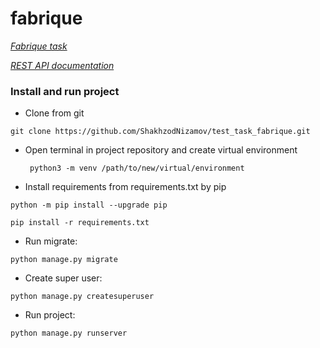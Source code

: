 # fabrique

[*Fabrique task*](test_task.md)

[*REST API documentation*](REST_API_documentation.md)



### Install and run project

- Clone from git
  
```
git clone https://github.com/ShakhzodNizamov/test_task_fabrique.git
```
- Open terminal in project repository and create virtual environment
  ```
   python3 -m venv /path/to/new/virtual/environment
  ```
- Install requirements from requirements.txt by pip

```
python -m pip install --upgrade pip
```
```
pip install -r requirements.txt
``` 

- Run migrate:

```
python manage.py migrate
```

- Create super user:

```
python manage.py createsuperuser
```

- Run project:

```
python manage.py runserver
```

